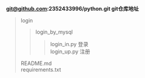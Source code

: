 **git@github.com:2352433996/python.git git仓库地址**
>login
> > login_by_mysql
> > > login_in.py 登录  
> > > login_up.py 注册  
>
> README.md  
> requirements.txt  